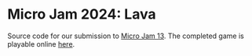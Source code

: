# Micro Jam 2024: Lava
Source code for our submission to [Micro Jam 13](https://itch.io/jam/micro-jam-013). The completed game is playable online [here](https://luxille.itch.io/lava-chef).
